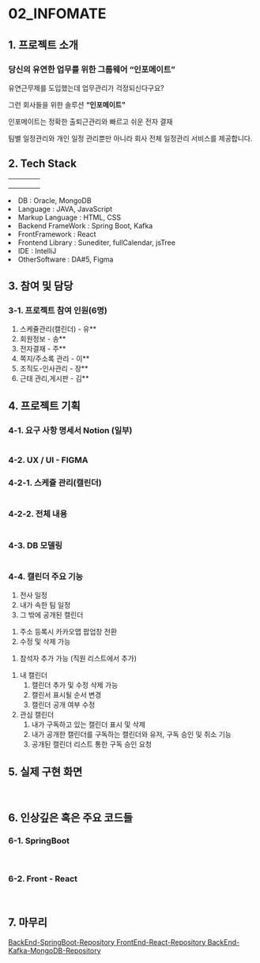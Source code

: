 # 02_INFOMATE

## 1. 프로젝트 소개

### 당신의 유연한 업무를 위한 그룹웨어 “인포메이트”

유연근무제를 도입했는데 업무관리가 걱정되신다구요?

그런 회사들을 위한 솔루션 **“인포메이트”**

인포메이트는 정확한 출퇴근관리와 빠르고 쉬운 전자 결재

팀별 일정관리와 개인 일정 관리뿐만 아니라 회사 전체 일정관리 서비스를 제공합니다.


## 2. Tech Stack
<tabs>
    <tab title="Image">
        <table>
           <tr>
              <td><img src="oracle.jpg" alt=""/></td>
              <td><img src="mongodb.jpg" alt="" /></td>
              <td><img src="java.jpg" alt="" /></td>
              <td><img src="springboot.jpg" alt="" /></td>
           </tr>
           <tr>
              <td><img src="html.jpg" alt="" /></td>
              <td><img src="css.jpg" alt="" /></td>
              <td><img src="react.jpg" alt="" /></td>
              <td><img src="kafka.jpg" alt="" /></td>
           </tr>
           <tr>
              <td><img src="intelij.jpg" alt="" /></td>
              <td><img src="vscode.jpg" alt=""/></td>
              <td><img src="figma.jpg" alt="" /></td>
              <td><img src="notion.jpg" alt="" /></td>
           </tr>
        </table>
    </tab>
    <tab title="Text">
        <list>
            <li>DB : Oracle, MongoDB</li>
            <li>Language : JAVA, JavaScript</li>
            <li>Markup Language : HTML, CSS</li>
            <li>Backend FrameWork : Spring Boot, Kafka</li>
            <li>FrontFramework : React</li>
            <li>Frontend Library : Sunediter, fullCalendar, jsTree</li>
            <li>IDE : IntelliJ</li>
            <li>OtherSoftware : DA#5, Figma</li>
        </list>
    </tab>
</tabs>


## 3. 참여 및 담당

### 3-1. 프로젝트 참여 인원(6명)

1. 스케쥴관리(캘린더) - 유**
2. 회원정보 - 송**
3. 전자결재 - 주**
4. 쪽지/주소록 관리 - 이**
5. 조직도-인사관리 - 장**
6. 근태 관리,게시판 - 김**

## 4. 프로젝트 기획

### 4-1. 요구 사항 명세서 Notion (일부)
<img src="notion01.jpg" alt=""  thumbnail="true"/>

### 4-2. UX / UI - FIGMA

### 4-2-1. 스케쥴 관리(캘린더)
<img src="fimga.jpg" alt="" thumbnail="true" />

### 4-2-2. 전체 내용
<img src="figma_full.jpg" alt="" thumbnail="true" />

### 4-3. DB 모델링
<img src="DBModel.png" alt="" thumbnail="true" />

### 4-4. 캘린더 주요 기능

<chapter title="1. 캘린더 표시 여부에 따른 필터링" collapsible="true">

1. 전사 일정
2. 내가 속한 팀 일정
3. 그 밖에 공개된 캘린더

</chapter>

<chapter title="2. 모달을 이용한 간략한 일정 정보" collapsible="true">
 
1. 주소 등록시 카카오맵 팝업창 전환
2. 수정 및 삭제 가능

</chapter>

<chapter title="3. 일정등록" collapsible="true">

1. 참석자 추가 가능 (직원 리스트에서 추가)


</chapter>

<chapter title="4. 캘린더 관리" collapsible="true">

1. 내 캘린더
   1. 캘린더 추가 및 수정 삭제 가능
   2. 캘린서 표시될 순서 변경
   3. 캘린더 공개 여부 수정
2. 관심 캘린더
   1. 내가 구독하고 있는 캘린더 표시 및 삭제
   2. 내가 공개한 캘린더를 구독하는 캘린더와 유저, 구독 승인 및 취소 기능
   3. 공개된 캘린더 리스트 통한 구독 승인 요청

</chapter>


## 5. 실제 구현 화면

<img src="cal9.jpg" alt=""  thumbnail="true"/>

<img src="cal1.jpg" alt=""  thumbnail="true"/>

<img src="cal2.jpg" alt=""  thumbnail="true"/>

<img src="cal3.jpg" alt=""  thumbnail="true"/>

<img src="cal4.jpg" alt="" thumbnail="true" />

<img src="cal5.jpg" alt="" thumbnail="true" />

<img src="cal6.jpg" alt="" thumbnail="true" />

<img src="cal7.jpg" alt="" thumbnail="true" />

<img src="cal8.jpg" alt="" thumbnail="true" />

## 6. 인상깊은 혹은 주요 코드들

### 6-1. SpringBoot
<img src="boot01.jpg" alt="" thumbnail="true" />

<img src="boot02.jpg" alt="" thumbnail="true" />

<img src="boot03.jpg" alt="" thumbnail="true" />

### 6-2. Front - React
<img src="react01.jpg" alt="" thumbnail="true" />

<img src="react02.jpg" alt="" thumbnail="true" />

<img src="react03.jpg" alt="" thumbnail="true" />

## 7. 마무리
<seealso style="cards">
    <category ref="git" >
        <a href="https://github.com/IMFOMATE/infomate_back" > BackEnd-SpringBoot-Repository </a>
        <a href="https://github.com/IMFOMATE/infomate_front" > FrontEnd-React-Repository </a>
        <a href="https://github.com/yoosc89/INFOMATE_Kafka_MongoDB" > BackEnd-Kafka-MongoDB-Repository </a>
    </category>
</seealso>
